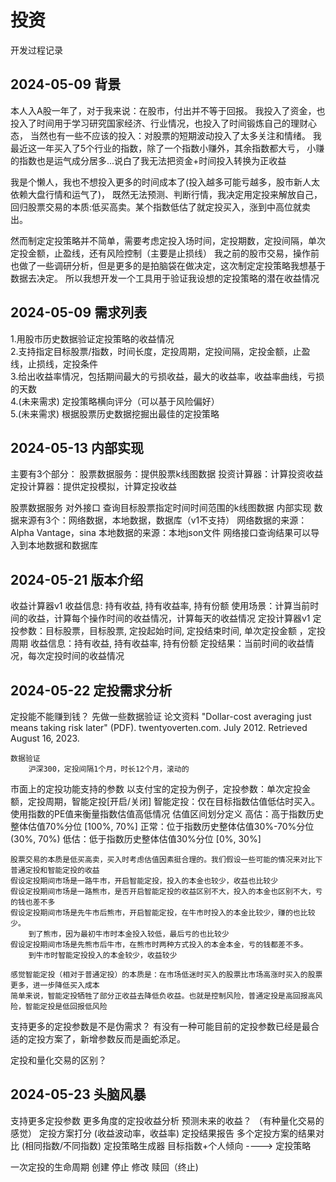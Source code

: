 # 投资
开发过程记录

## 2024-05-09 背景
本人入A股一年了，对于我来说：在股市，付出并不等于回报。
我投入了资金，也投入了时间用于学习研究国家经济、行业情况，也投入了时间锻炼自己的理财心态，
当然也有一些不应该的投入：对股票的短期波动投入了太多关注和情绪。
我最近这一年买入了5个行业的指数，除了一个指数小赚外，其余指数都大亏，
小赚的指数也是运气成分居多...说白了我无法把资金+时间投入转换为正收益

我是个懒人，我也不想投入更多的时间成本了(投入越多可能亏越多，股市新人太依赖大盘行情和运气了)，
既然无法预测、判断行情，我决定用定投来解放自己，回归股票交易的本质:低买高卖。某个指数低估了就定投买入，涨到中高位就卖出。

然而制定定投策略并不简单，需要考虑定投入场时间，定投期数，定投间隔，单次定投金额，止盈线，还有风险控制（主要是止损线）
我之前的股市交易，操作前也做了一些调研分析，但是更多的是拍脑袋在做决定，这次制定定投策略我想基于数据去决定。
所以我想开发一个工具用于验证我设想的定投策略的潜在收益情况

## 2024-05-09 需求列表
1.用股市历史数据验证定投策略的收益情况     
2.支持指定目标股票/指数，时间长度，定投周期，定投间隔，定投金额，止盈线，止损线，定投条件   
3.给出收益率情况，包括期间最大的亏损收益，最大的收益率，收益率曲线，亏损的天数     
4.(未来需求) 定投策略横向评分（可以基于风险偏好）      
5.(未来需求) 根据股票历史数据挖掘出最佳的定投策略    

## 2024-05-13 内部实现
主要有3个部分：
    股票数据服务：提供股票k线图数据
    投资计算器：计算投资收益
    定投计算器：提供定投模拟，计算定投收益

股票数据服务
    对外接口
        查询目标股票指定时间时间范围的k线图数据
    内部实现
        数据来源有3个：网络数据，本地数据，数据库（v1不支持）
        网络数据的来源：Alpha Vantage，sina
        本地数据的来源：本地json文件
        网络接口查询结果可以导入到本地数据和数据库

## 2024-05-21 版本介绍
收益计算器v1
    收益信息: 持有收益, 持有收益率, 持有份额
    使用场景：计算当前时间的收益，计算每个操作时间的收益情况，计算每天的收益情况
定投计算器v1
    定投参数：目标股票，目标股票, 定投起始时间, 定投结束时间, 单次定投金额 ，定投周期
    收益信息：持有收益, 持有收益率, 持有份额
    定投结果：当前时间的收益情况，每次定投时间的收益情况

## 2024-05-22 定投需求分析
定投能不能赚到钱？
    先做一些数据验证
    论文资料
        "Dollar-cost averaging just means taking risk later" (PDF). twentyoverten.com. July 2012. Retrieved August 16, 2023.

    数据验证
        沪深300，定投间隔1个月，时长12个月，滚动的
        

市面上的定投功能支持的参数
    以支付宝的定投为例子，定投参数：单次定投金额，定投周期，智能定投[开启/关闭]
        智能定投：仅在目标指数估值低估时买入。使用指数的PE值来衡量指数估值高低情况
        估值区间划分定义
            高估：高于指数历史整体估值70%分位 [100%, 70%]
            正常：位于指数历史整体估值30%-70%分位 (30%, 70%)
            低估：低于指数历史整体估值30%分位 [0%, 30%]

    股票交易的本质是低买高卖，买入时考虑估值因素挺合理的。我们假设一些可能的情况来对比下普通定投和智能定投的收益
    假设定投期间市场是一路牛市，开启智能定投，投入的本金也较少，收益也比较少
    假设定投期间市场是一路熊市，是否开启智能定投的收益区别不大，投入的本金也区别不大，亏的钱也差不多
    假设定投期间市场是先牛市后熊市，开启智能定投，在牛市时投入的本金比较少，赚的也比较少。
        到了熊市，因为最初牛市时本金投入较低，最后亏的也比较少
    假设定投期间市场是先熊市后牛市，在熊市时两种方式投入的本金本金，亏的钱都差不多。
        到牛市时智能定投投入的本金较少，收益较少

    感觉智能定投（相对于普通定投）的本质是：在市场低迷时买入的股票比市场高涨时买入的股票更多，进一步降低买入成本
    简单来说，智能定投牺牲了部分正收益去降低负收益。也就是控制风险，普通定投是高回报高风险，智能定投是低回报低风险

支持更多的定投参数是不是伪需求？
    有没有一种可能目前的定投参数已经是最合适的定投方案了，新增参数反而是画蛇添足。

    
定投和量化交易的区别？
        

## 2024-05-23 头脑风暴
支持更多定投参数
更多角度的定投收益分析
预测未来的收益？ （有种量化交易的感觉）
定投方案打分  (收益波动率，收益率)
定投结果报告
多个定投方案的结果对比 (相同指数/不同指数)
定投策略生成器
    目标指数+个人倾向 ----> 定投策略

一次定投的生命周期
    创建
    停止
    修改
    赎回（终止)
